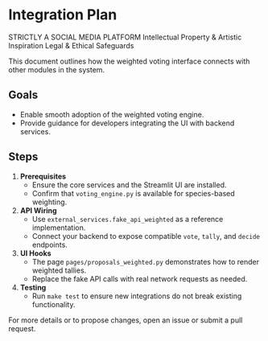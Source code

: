# Integration Plan

STRICTLY A SOCIAL MEDIA PLATFORM
Intellectual Property & Artistic Inspiration
Legal & Ethical Safeguards

This document outlines how the weighted voting interface connects with other modules in the system.

## Goals
- Enable smooth adoption of the weighted voting engine.
- Provide guidance for developers integrating the UI with backend services.

## Steps
1. **Prerequisites**
   - Ensure the core services and the Streamlit UI are installed.
   - Confirm that `voting_engine.py` is available for species-based weighting.
2. **API Wiring**
   - Use `external_services.fake_api_weighted` as a reference implementation.
   - Connect your backend to expose compatible `vote`, `tally`, and `decide` endpoints.
3. **UI Hooks**
   - The page `pages/proposals_weighted.py` demonstrates how to render weighted tallies.
   - Replace the fake API calls with real network requests as needed.
4. **Testing**
   - Run `make test` to ensure new integrations do not break existing functionality.

For more details or to propose changes, open an issue or submit a pull request.
